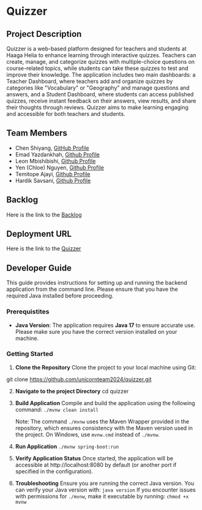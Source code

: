 # Quizzer

## Project Description

Quizzer is a web-based platform designed for teachers and students at Haaga Helia to enhance learning through interactive quizzes. Teachers can create, manage, and categorize quizzes with multiple-choice questions on course-related topics, while students can take these quizzes to test and improve their knowledge. The application includes two main dashboards: a Teacher Dashboard, where teachers add and organize quizzes by categories like "Vocabulary" or "Geography" and manage questions and answers, and a Student Dashboard, where students can access published quizzes, receive instant feedback on their answers, view results, and share their thoughts through reviews. Quizzer aims to make learning engaging and accessible for both teachers and students.

## Team Members

- Chen Shiyang, [GitHub Profile](https://github.com/ChenFangFangFang)
- Emad Yazdankhah, [Github Profile](https://github.com/emaDBytes)
- Leon Mbishibishi, [Github Profile](https://github.com/mbishibishi11)
- Yen (Chloe) Nguyen, [Github Profile](https://github.com/chloee122)
- Temitope Ajayi, [Github Profile](https://github.com/Topebhh500)
- Hardik Savsani, [Github Profile](https://github.com/hardiksavsani)

## Backlog

Here is the link to the [Backlog](https://github.com/orgs/unicornteam2024/projects/1/views/1)

## Deployment URL

Here is the link to the [Quizzer](https://quizzer-c8si.onrender.com/)

## Developer Guide

This guide provides instructions for setting up and running the backend application from the command line. Please ensure that you have the required Java installed before proceeding.

### Prerequistites
- **Java Version**: The application requires **Java 17** to ensure accurate use. Please make sure you have the correct version installed on your machine.
  
### Getting Started

1. **Clone the Repository**
  Clone the project to your local machine using Git:

  git clone https://github.com/unicornteam2024/quizzer.git

2. **Navigate to the project Directory**
   cd quizzer
   
4. **Build Application**
   Compile and build the application using the following command:
   `./mvnw clean install`
   
   Note: The command `./mvnw` uses the Maven Wrapper provided in the repository, which ensures consistency with the         Maven version used in the project. On Windows, use `mvnw.cmd` instead of `./mvnw`.
   
5. **Run Application**
   `./mvnw spring-boot:run`
   
6. **Verify Application Status**
   Once started, the application will be accessible at http://localhost:8080 by default (or another port if specified     in the configuration).
7. **Troubleshooting**
   Ensure you are running the correct Java version. You can verify your Java version with:
   `java version`
   If you encounter issues with permissions for `./mvnw`, make it executable by running:
    `chmod +x mvnw`
   
